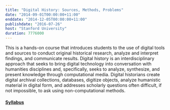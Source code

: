 ```yaml
---
title: "Digital History: Sources, Methods, Problems"
date: "2014-09-01T00:00:00+11:00"
enddate: "2014-12-05T00:00:00+11:00"
publishdate: "2016-07-26"
host: "Stanford University"
duration: 7776000
---
```


This is a hands-on course that introduces students to the use of digital tools and sources to conduct original historical research, analyze and interpret findings, and communicate results. Digital history is an interdisciplinary approach that seeks to bring digital technology into conversation with humanities disciplines and, specifically, seeks to analyze, synthesize, and present knowledge through computational media. Digital historians create digital archival collections, databases, digitize objects, analyze humanistic material in digital form, and addresses scholarly questions often difficult, if not impossible, to ask using non-computational methods.

#### [Syllabus](http://jasonheppler.org/teaching/hist205f.2014/)
